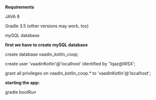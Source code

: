 **Requirements**

JAVA 8

Gradle 3.5 (other versions may work, too)

mySQL database

**first we have to create mySQL database**

create database vaadin_kotlin_coop;

create user 'vaadinKotlin'@'localhost' identified by '1qaz@WSX';

grant all privileges on vaadin_kotlin_coop.* to 'vaadinKotlin'@'localhost'; 

**starting the app:**

gradle bootRun
